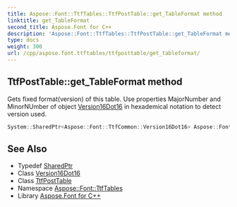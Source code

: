 ```yaml
---
title: Aspose::Font::TtfTables::TtfPostTable::get_TableFormat method
linktitle: get_TableFormat
second_title: Aspose.Font for C++
description: 'Aspose::Font::TtfTables::TtfPostTable::get_TableFormat method. Gets fixed format(version) of this table. Use properties MajorNumber and MinorNUmber of object Version16Dot16 in hexademical notation to detect version used in C++.'
type: docs
weight: 300
url: /cpp/aspose.font.ttftables/ttfposttable/get_tableformat/
---
```

## TtfPostTable::get_TableFormat method


Gets fixed format(version) of this table. Use properties MajorNumber and MinorNUmber of object [Version16Dot16](../) in hexademical notation to detect version used.

```cpp
System::SharedPtr<Aspose::Font::TtfCommon::Version16Dot16> Aspose::Font::TtfTables::TtfPostTable::get_TableFormat()
```

## See Also

* Typedef [SharedPtr](../../../system/sharedptr/)
* Class [Version16Dot16](../../../aspose.font.ttfcommon/version16dot16/)
* Class [TtfPostTable](../)
* Namespace [Aspose::Font::TtfTables](../../)
* Library [Aspose.Font for C++](../../../)
